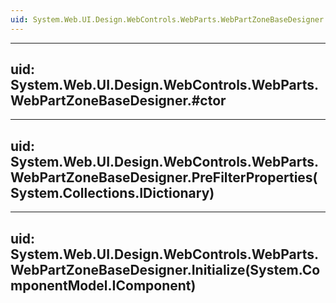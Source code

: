 ```yaml
---
uid: System.Web.UI.Design.WebControls.WebParts.WebPartZoneBaseDesigner
---
```


---
uid: System.Web.UI.Design.WebControls.WebParts.WebPartZoneBaseDesigner.#ctor
---

---
uid: System.Web.UI.Design.WebControls.WebParts.WebPartZoneBaseDesigner.PreFilterProperties(System.Collections.IDictionary)
---

---
uid: System.Web.UI.Design.WebControls.WebParts.WebPartZoneBaseDesigner.Initialize(System.ComponentModel.IComponent)
---
